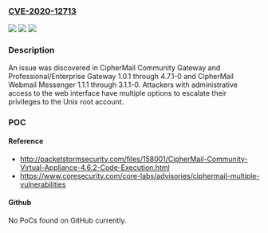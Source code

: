 ### [CVE-2020-12713](https://cve.mitre.org/cgi-bin/cvename.cgi?name=CVE-2020-12713)
![](https://img.shields.io/static/v1?label=Product&message=n%2Fa&color=blue)
![](https://img.shields.io/static/v1?label=Version&message=n%2Fa&color=blue)
![](https://img.shields.io/static/v1?label=Vulnerability&message=n%2Fa&color=brighgreen)

### Description

An issue was discovered in CipherMail Community Gateway and Professional/Enterprise Gateway 1.0.1 through 4.7.1-0 and CipherMail Webmail Messenger 1.1.1 through 3.1.1-0. Attackers with administrative access to the web interface have multiple options to escalate their privileges to the Unix root account.

### POC

#### Reference
- http://packetstormsecurity.com/files/158001/CipherMail-Community-Virtual-Appliance-4.6.2-Code-Execution.html
- https://www.coresecurity.com/core-labs/advisories/ciphermail-multiple-vulnerabilities

#### Github
No PoCs found on GitHub currently.

